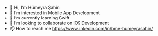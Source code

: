- 👋 Hi, I’m Hümeyra Şahin
- 👀 I’m interested in Mobile App Development
- 🌱 I’m currently learning Swift
- 💞️ I’m looking to collaborate on iOS Development
- 📫 How to reach me https://www.linkedin.com/in/bme-humeyrasahin/

<!---
humeyrasahin7/humeyrasahin7 is a ✨ special ✨ repository because its `README.md` (this file) appears on your GitHub profile.
You can click the Preview link to take a look at your changes.
--->
